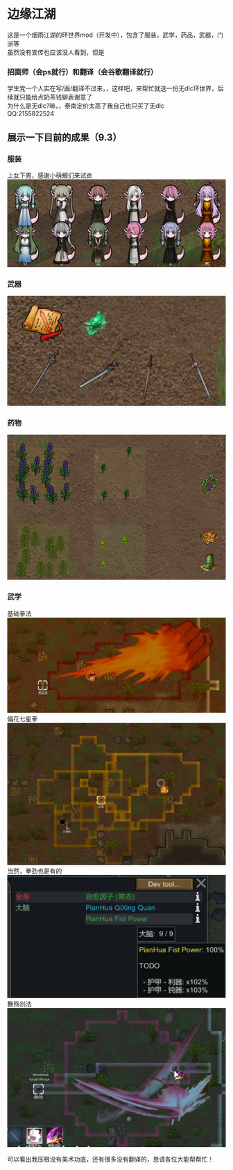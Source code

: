 # 边缘江湖
这是一个烟雨江湖的环世界mod（开发中），包含了服装，武学，药品，武器，门派等<br>
虽然没有宣传也应该没人看到，但是
### 招画师（会ps就行）和翻译（会谷歌翻译就行）
学生党一个人实在写/画/翻译不过来，，这样吧，来帮忙就送一份无dlc环世界，后续就只能给点奶茶钱聊表谢意了<br>
为什么是无dlc?嘛，，泰南定价太高了我自己也只买了无dlc<br>
QQ:2155822524

## 展示一下目前的成果（9.3）
### 服装  
上女下男，感谢小萌螈们来试衣<br>
![trousers ](Textures/readme/服装.png)
### 武器
![weapons ](Textures/readme/武器.png)
### 药物
![drugs ](Textures/readme/药物.png)
### 武学
基础拳法<br>
![基础拳法 ](Textures/readme/基础拳法.png)<br>
偏花七星拳<br>
![偏花七星拳 ](Textures/readme/偏花七星拳.png)<br>
当然，拳劲也是有的<br>
![偏花拳劲 ](Textures/readme/偏花拳劲.png)<br>
舞殇剑法<br>
![舞殇剑法 ](Textures/readme/舞殇剑法.png)<br>

可以看出我压根没有美术功底，还有很多没有翻译的，恳请各位大能帮帮忙！
